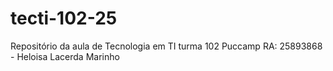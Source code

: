 # tecti-102-25
Repositório da aula de Tecnologia em TI turma 102 Puccamp
RA: 25893868 - Heloisa Lacerda Marinho
